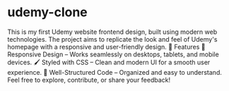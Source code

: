 # udemy-clone
This is my first Udemy website frontend design, built using modern web technologies. The project aims to replicate the look and feel of Udemy's homepage with a responsive and user-friendly design. 🚀 Features 🎨 Responsive Design – Works seamlessly on desktops, tablets, and mobile devices. 🖌️ Styled with CSS – Clean and modern UI for a smooth user experience. 📑 Well-Structured Code – Organized and easy to understand. Feel free to explore, contribute, or share your feedback!
